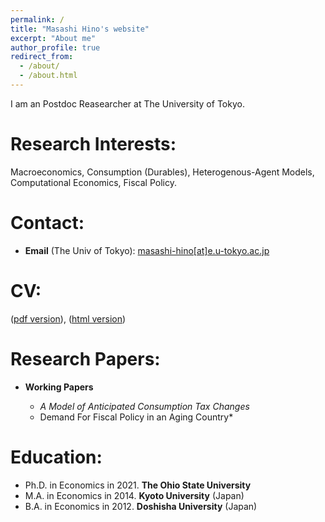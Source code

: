 ```yaml
---
permalink: /
title: "Masashi Hino's website"
excerpt: "About me"
author_profile: true
redirect_from: 
  - /about/
  - /about.html
---
```


I am an Postdoc Reasearcher at The University of Tokyo. 

Research Interests:
======
Macroeconomics, Consumption (Durables), Heterogenous-Agent Models, Computational Economics, Fiscal Policy.

Contact:
======
* **Email** (The Univ of Tokyo): [masashi-hino[at]e.u-tokyo.ac.jp](mailto:masashi-hino@e.u-tokyo.ac.jp)


CV:
======
([pdf version](/files/Hino_CV.pdf)), ([html version](https://masashihino.github.io/cv/))

Research Papers:
======
* **Working Papers**

  * *A Model of Anticipated Consumption Tax Changes*
  * Demand For Fiscal Policy in an Aging Country*
  


Education:
=====
* Ph.D. in Economics in 2021. **The Ohio State University**
* M.A. in Economics in 2014. **Kyoto University** (Japan)
* B.A. in Economics in 2012. **Doshisha University** (Japan)

